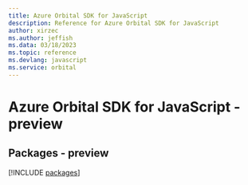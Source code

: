 ```yaml
---
title: Azure Orbital SDK for JavaScript
description: Reference for Azure Orbital SDK for JavaScript
author: xirzec
ms.author: jeffish
ms.data: 03/18/2023
ms.topic: reference
ms.devlang: javascript
ms.service: orbital
---
```

# Azure Orbital SDK for JavaScript - preview
## Packages - preview
[!INCLUDE [packages](orbital-index.md)]